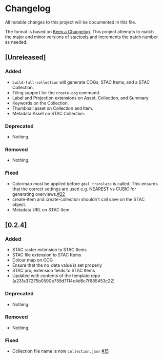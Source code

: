 # Changelog

All notable changes to this project will be documented in this file.

The format is based on [Keep a Changelog](https://keepachangelog.com/en/1.0.0/). This project attempts to match the major and minor versions of [stactools](https://github.com/stac-utils/stactools) and increments the patch number as needed.

## [Unreleased]

### Added

- `build-full-collection` will generate COGs, STAC Items, and a STAC Collection.
- Tiling support for the `create-cog` command.
- Label and Projection extensions on Asset, Collection, and Summary
- Keywords on the Collection.
- Thumbnail asset on Collection and Item.
- Metadata Asset on STAC Collection.

### Deprecated

- Nothing.

### Removed

- Nothing.

### Fixed

- Colormap must be applied before `gdal_translate` is called. This ensures that the correct settings are used e.g. NEAREST vs CUBIC for generating overviews.[#22](https://github.com/stactools-packages/nrcan-landcover/pull/22)
- create-item and create-collection shouldn't call save on the STAC object.
- Metadata URL on STAC Item.

## [0.2.4]

### Added

- STAC raster extension to STAC Items
- STAC file extension to STAC Items
- Colour map on COG
- Ensure that the no_data value is set properly
- STAC proj extension fields to STAC Items
- Updated with contents of the template repo (a231a37275b0590e759d7114c4d6c7f685453c22)

### Deprecated

- Nothing.

### Removed

- Nothing.

### Fixed

- Collection file name is now `collection.json` [#15](https://github.com/stactools-packages/nrcan-landcover/pull/15)
